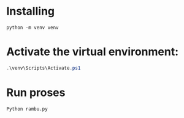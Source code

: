 # Installing

```
python -m venv venv
```

# Activate the virtual environment:
```powershell
.\venv\Scripts\Activate.ps1
```
# Run proses
```
Python rambu.py
```